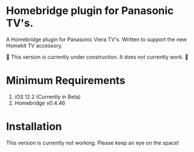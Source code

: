 # Homebridge plugin for Panasonic TV's.
A Homebridge plugin for Panasonic Viera TV's. Written to support the new Homekit TV accessory.

🚧 This version is currently under construction. It does not currently work. 🚧

# Minimum Requirements
  1. iOS 12.2 (Currently in Beta)
  2. Homebridge v0.4.46
  
# Installation
  This version is currently not working. Please keep an eye on the space!
